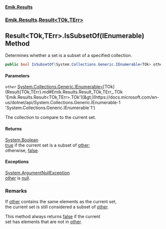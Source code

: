 #### [Emik.Results](index.md 'index')
### [Emik.Results](Emik.Results.md 'Emik.Results').[Result&lt;TOk,TErr&gt;](Result{TOk,TErr}.md 'Emik.Results.Result<TOk,TErr>')

## Result<TOk,TErr>.IsSubsetOf(IEnumerable<TOk>) Method

Determines whether a set is a subset of a specified collection.

```csharp
public bool IsSubsetOf(System.Collections.Generic.IEnumerable<TOk> other);
```
#### Parameters

<a name='Emik.Results.Result_TOk,TErr_.IsSubsetOf(System.Collections.Generic.IEnumerable_TOk_).other'></a>

`other` [System.Collections.Generic.IEnumerable&lt;](https://docs.microsoft.com/en-us/dotnet/api/System.Collections.Generic.IEnumerable-1 'System.Collections.Generic.IEnumerable`1')[TOk](Result{TOk,TErr}.md#Emik.Results.Result_TOk,TErr_.TOk 'Emik.Results.Result<TOk,TErr>.TOk')[&gt;](https://docs.microsoft.com/en-us/dotnet/api/System.Collections.Generic.IEnumerable-1 'System.Collections.Generic.IEnumerable`1')

The collection to compare to the current set.

#### Returns
[System.Boolean](https://docs.microsoft.com/en-us/dotnet/api/System.Boolean 'System.Boolean')  
[true](https://docs.microsoft.com/en-us/dotnet/csharp/language-reference/builtin-types/bool 'https://docs.microsoft.com/en-us/dotnet/csharp/language-reference/builtin-types/bool') if the current set is a subset of [other](Result{TOk,TErr}.IsSubsetOf(IEnumerable{TOk}).md#Emik.Results.Result_TOk,TErr_.IsSubsetOf(System.Collections.Generic.IEnumerable_TOk_).other 'Emik.Results.Result<TOk,TErr>.IsSubsetOf(System.Collections.Generic.IEnumerable<TOk>).other');  
            otherwise, [false](https://docs.microsoft.com/en-us/dotnet/csharp/language-reference/builtin-types/bool 'https://docs.microsoft.com/en-us/dotnet/csharp/language-reference/builtin-types/bool').

#### Exceptions

[System.ArgumentNullException](https://docs.microsoft.com/en-us/dotnet/api/System.ArgumentNullException 'System.ArgumentNullException')  
[other](Result{TOk,TErr}.IsSubsetOf(IEnumerable{TOk}).md#Emik.Results.Result_TOk,TErr_.IsSubsetOf(System.Collections.Generic.IEnumerable_TOk_).other 'Emik.Results.Result<TOk,TErr>.IsSubsetOf(System.Collections.Generic.IEnumerable<TOk>).other') is [null](https://docs.microsoft.com/en-us/dotnet/csharp/language-reference/keywords/null 'https://docs.microsoft.com/en-us/dotnet/csharp/language-reference/keywords/null').

### Remarks
  
If [other](Result{TOk,TErr}.IsSubsetOf(IEnumerable{TOk}).md#Emik.Results.Result_TOk,TErr_.IsSubsetOf(System.Collections.Generic.IEnumerable_TOk_).other 'Emik.Results.Result<TOk,TErr>.IsSubsetOf(System.Collections.Generic.IEnumerable<TOk>).other') contains the same elements as the current set,  
the current set is still considered a subset of [other](Result{TOk,TErr}.IsSubsetOf(IEnumerable{TOk}).md#Emik.Results.Result_TOk,TErr_.IsSubsetOf(System.Collections.Generic.IEnumerable_TOk_).other 'Emik.Results.Result<TOk,TErr>.IsSubsetOf(System.Collections.Generic.IEnumerable<TOk>).other').  
  
This method always returns [false](https://docs.microsoft.com/en-us/dotnet/csharp/language-reference/builtin-types/bool 'https://docs.microsoft.com/en-us/dotnet/csharp/language-reference/builtin-types/bool') if the current  
set has elements that are not in [other](Result{TOk,TErr}.IsSubsetOf(IEnumerable{TOk}).md#Emik.Results.Result_TOk,TErr_.IsSubsetOf(System.Collections.Generic.IEnumerable_TOk_).other 'Emik.Results.Result<TOk,TErr>.IsSubsetOf(System.Collections.Generic.IEnumerable<TOk>).other').